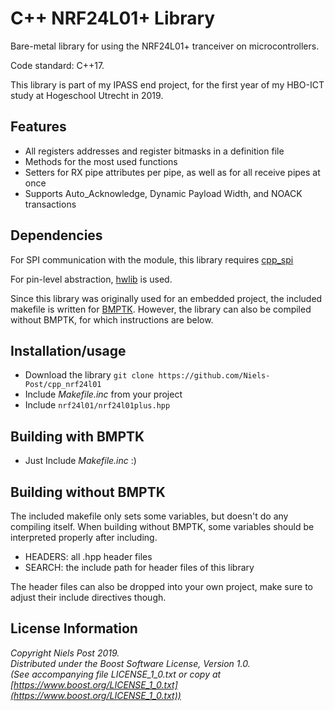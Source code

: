 C++ NRF24L01+ Library
============================

Bare-metal library for using the NRF24L01+ tranceiver on microcontrollers. 

Code standard: C++17.

This library is part of my IPASS end project, for the first year of my HBO-ICT study at Hogeschool Utrecht in 2019.


Features 
---
- All registers addresses and register bitmasks in a definition file
- Methods for the most used functions
- Setters for RX pipe attributes per pipe, as well as for all receive pipes at once
- Supports Auto_Acknowledge, Dynamic Payload Width, and NOACK transactions


Dependencies
-----
For SPI communication with the module, this library requires [cpp_spi](https://github.com/Niels-Post/cpp_spi) 

For pin-level abstraction, [hwlib](https://github.com/wovo/hwlib) is used.

Since this library was originally used for an embedded project, the included makefile is written for [BMPTK](http://github.com/wovo/bmptk).
However, the library can also be compiled without BMPTK, for which instructions are below.


Installation/usage
-----
- Download the library `git clone https://github.com/Niels-Post/cpp_nrf24l01`
- Include *Makefile.inc* from your project
- Include `nrf24l01/nrf24l01plus.hpp`

Building with BMPTK
----
- Just Include *Makefile.inc* :)


Building without BMPTK
----
The included makefile only sets some variables, but doesn't do any compiling itself. When building without BMPTK, some variables should be interpreted properly after including.
- HEADERS: all .hpp header files
- SEARCH: the include path for header files of this library 

The header files can also be dropped into your own project, make sure to adjust their include directives though.


License Information
---
   
*Copyright Niels Post 2019.     
Distributed under the Boost Software License, Version 1.0.  
(See accompanying file LICENSE_1_0.txt or copy at  
[https://www.boost.org/LICENSE_1_0.txt](https://www.boost.org/LICENSE_1_0.txt))*
  
 